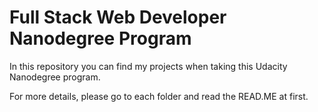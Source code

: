 # Full Stack Web Developer Nanodegree Program

In this repository you can find my projects when taking this Udacity Nanodegree program.

For more details, please go to each folder and read the READ.ME at first.
